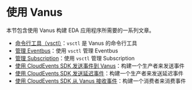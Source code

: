 # 使用 Vanus

本节包含使用 Vanus 构建 EDA 应用程序所需要的一系列文章。

- [命令行工具（vsctl）](how-to/vsctl.md)：`vsctl` 是 Vanus 的命令行工具
- [管理 Eventbus](how-to/managing-eventbus.md)：使用 `vsctl` 管理 Eventbus
- [管理 Subscription](how-to/managing-subscription.md)：使用 `vsctl` 管理 Subscription
- [使用 CloudEvents SDK 发送事件到 Vanus](how-to/produce-events/using-sdk.md)：构建一个生产者来发送事件
- [使用 CloudEvents SDK 发送延迟事件](how-to/produce-events/send-delay-event.md)：构建一个生产者来发送延迟事件
- [使用 CloudEvents SDK 从 Vanus 接收事件](how-to/consume-events/using-sdk.md)：构建一个消费者来消费事件
